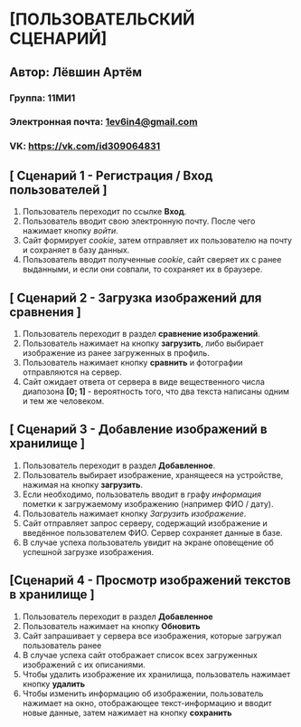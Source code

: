# [ПОЛЬЗОВАТЕЛЬСКИЙ СЦЕНАРИЙ]

## Автор: Лёвшин Артём

### Группа: 11МИ1
### Электронная почта: 1ev6in4@gmail.com
### VK: https://vk.com/id309064831


## **[ Сценарий 1 - Регистрация / Вход пользователей** ]
    
  1. Пользователь переходит по ссылке **Вход**.
  2. Пользователь вводит свою электронную почту. После чего нажимает кнопку *войти*.
  3. Сайт формирует *cookie*, затем отправляет их пользователю на почту и сохраняет в базу данных.
  4. Пользователь вводит полученные *cookie*, сайт сверяет их с ранее выданными, и если они совпали, то сохраняет их в браузере.  

## **[ Сценарий 2 - Загрузка изображений для сравнения ]**

  1. Пользователь переходит в раздел **сравнение изображений**.
  2. Пользователь нажимает на кнопку **загрузить**, либо выбирает изображение из ранее загруженных в профиль.  
  3. Пользователь нажимает кнопку **сравнить** и фотографии отправляются на сервер.
  4. Сайт ожидает ответа от сервера в виде вещественного числа диапозона **[0; 1]** - вероятность того, что два текста написаны одним и тем же человеком.   
  
## **[ Сценарий 3 - Добавление изображений в хранилище ]**

  1. Пользователь переходит в раздел **Добавленное**.
  2. Пользователь выбирает изображение, хранящееся на устройстве, нажимая на кнопку **загрузить**.
  3. Если необходимо, пользователь вводит в графу *информация* пометки к загружаемому изображению (например ФИО / дату).
  4. Пользователь нажимает кнопку *Загрузить изображение*.
  5. Сайт отправляет запрос серверу, содержащий изображение и введённое пользователем ФИО. Сервер сохраняет данные в базе.
  6. В случае успеха пользователь увидит на экране оповещение об успешной загрузке изображения.
  
## **[Сценарий 4 - Просмотр изображений текстов в хранилище ]**
  
  1. Пользователь переходит в раздел **Добавленное**
  2. Пользователь нажимает на кнопку **Обновить**
  3. Сайт запрашивает у сервера все изображения, которые загружал пользователь ранее
  4. В случае успеха сайт отображает список всех загруженных изображений с их описаниями.  
  5. Чтобы удалить изображение их хранилища, пользователь нажимает кнопку **удалить**
  6. Чтобы изменить информацию об изображении, пользователь нажимает на окно, отображающее текст-информацию и вводит новые данные, затем нажимает на кнопку **сохранить**
